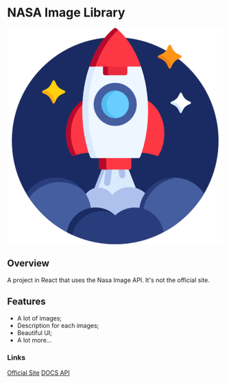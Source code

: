 # NASA Image Library

![Image of the site](./public/project.png)

## Overview
A project in React that uses the Nasa Image API. It's not the official site.

## Features
- A lot of images;
- Description for each images;
- Beautiful UI;
- A lot more...

### Links
[Official Site](https://images.nasa.gov/)
[DOCS API](https://images.nasa.gov/docs/images.nasa.gov_api_docs.pdf)
